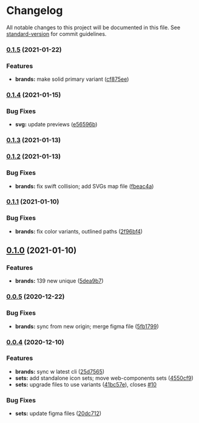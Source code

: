 # Changelog

All notable changes to this project will be documented in this file. See [standard-version](https://github.com/conventional-changelog/standard-version) for commit guidelines.

### [0.1.5](https://github.com/gorango/glyphs/compare/@glyphs/brands-v0.1.4...@glyphs/brands-v0.1.5) (2021-01-22)


### Features

* **brands:** make solid primary variant ([cf875ee](https://github.com/gorango/glyphs/commit/cf875ee418ea48696415953f63e00d6e89bc7cb2))

### [0.1.4](https://github.com/gorango/glyphs/compare/@glyphs/brands-v0.1.3...@glyphs/brands-v0.1.4) (2021-01-15)


### Bug Fixes

* **svg:** update previews ([e56596b](https://github.com/gorango/glyphs/commit/e56596b904e32618cf81091578d2d455924ed7cf))

### [0.1.3](https://github.com/gorango/glyphs/compare/@glyphs/brands-v0.1.2...@glyphs/brands-v0.1.3) (2021-01-13)

### [0.1.2](https://github.com/gorango/glyphs/compare/@glyphs/brands-v0.1.1...@glyphs/brands-v0.1.2) (2021-01-13)


### Bug Fixes

* **brands:** fix swift collision; add SVGs map file ([fbeac4a](https://github.com/gorango/glyphs/commit/fbeac4a5a1d57997c3106313bca99c0729349368))

### [0.1.1](https://github.com/gorango/glyphs/compare/@glyphs/brands-v0.1.0...@glyphs/brands-v0.1.1) (2021-01-10)


### Bug Fixes

* **brands:** fix color variants, outlined paths ([2f96bf4](https://github.com/gorango/glyphs/commit/2f96bf4f23b8abc4413d5cca0c937418cf3c80a9))

## [0.1.0](https://github.com/gorango/glyphs/compare/@glyphs/brands-v0.0.5...@glyphs/brands-v0.1.0) (2021-01-10)


### Features

* **brands:** 139 new unique ([5dea9b7](https://github.com/gorango/glyphs/commit/5dea9b756b70d0ed2bac73c9e67bbd149a93b4cb))

### [0.0.5](https://github.com/gorango/glyphs/compare/@glyphs/brands-v0.0.4...@glyphs/brands-v0.0.5) (2020-12-22)


### Bug Fixes

* **brands:** sync from new origin; merge figma file ([5fb1799](https://github.com/gorango/glyphs/commit/5fb1799ce7d288cd736b8951d0108f73a0a7a868))

### [0.0.4](https://github.com/gorango/glyphs/compare/@glyphs/flags-v0.0.3...@glyphs/flags-v0.0.4) (2020-12-10)


### Features

* **brands:** sync w latest cli ([25d7565](https://github.com/gorango/glyphs/commit/25d7565c4fcc29218d7112df8ece60c186844801))
* **sets:** add standalone icon sets; move web-components sets ([4550cf9](https://github.com/gorango/glyphs/commit/4550cf9c0feff1f4c33223af74e049b992a9a4f8))
* **sets:** upgrade files to use variants ([41bc57e](https://github.com/gorango/glyphs/commit/41bc57e9674ecd83e701653330dc1c293a821618)), closes [#10](https://github.com/gorango/glyphs/issues/10)


### Bug Fixes

* **sets:** update figma files ([20dc712](https://github.com/gorango/glyphs/commit/20dc712d7673699e0714c83930b08c3c218fc9e5))
